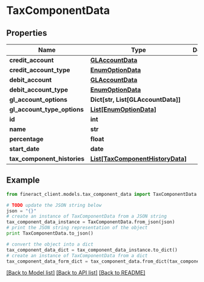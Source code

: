 # TaxComponentData


## Properties

Name | Type | Description | Notes
------------ | ------------- | ------------- | -------------
**credit_account** | [**GLAccountData**](GLAccountData.md) |  | [optional] 
**credit_account_type** | [**EnumOptionData**](EnumOptionData.md) |  | [optional] 
**debit_account** | [**GLAccountData**](GLAccountData.md) |  | [optional] 
**debit_account_type** | [**EnumOptionData**](EnumOptionData.md) |  | [optional] 
**gl_account_options** | **Dict[str, List[GLAccountData]]** |  | [optional] 
**gl_account_type_options** | [**List[EnumOptionData]**](EnumOptionData.md) |  | [optional] 
**id** | **int** |  | [optional] 
**name** | **str** |  | [optional] 
**percentage** | **float** |  | [optional] 
**start_date** | **date** |  | [optional] 
**tax_component_histories** | [**List[TaxComponentHistoryData]**](TaxComponentHistoryData.md) |  | [optional] 

## Example

```python
from fineract_client.models.tax_component_data import TaxComponentData

# TODO update the JSON string below
json = "{}"
# create an instance of TaxComponentData from a JSON string
tax_component_data_instance = TaxComponentData.from_json(json)
# print the JSON string representation of the object
print TaxComponentData.to_json()

# convert the object into a dict
tax_component_data_dict = tax_component_data_instance.to_dict()
# create an instance of TaxComponentData from a dict
tax_component_data_form_dict = tax_component_data.from_dict(tax_component_data_dict)
```
[[Back to Model list]](../README.md#documentation-for-models) [[Back to API list]](../README.md#documentation-for-api-endpoints) [[Back to README]](../README.md)


